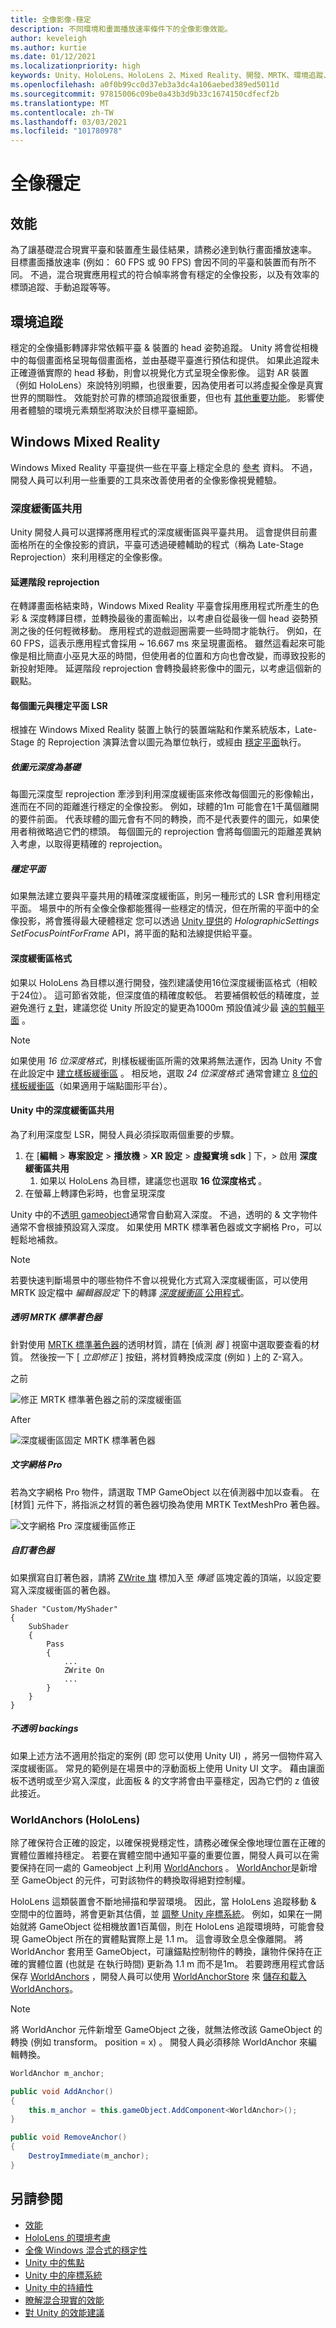 ```yaml
---
title: 全像影像-穩定
description: 不同環境和畫面播放速率條件下的全像影像效能。
author: keveleigh
ms.author: kurtie
ms.date: 01/12/2021
ms.localizationpriority: high
keywords: Unity、HoloLens、HoloLens 2、Mixed Reality、開發、MRTK、環境追蹤、TMP、
ms.openlocfilehash: a0f0b99cc0d37eb3a3dc4a106aebed389ed5011d
ms.sourcegitcommit: 97815006c09be0a43b3d9b33c1674150cdfecf2b
ms.translationtype: MT
ms.contentlocale: zh-TW
ms.lasthandoff: 03/03/2021
ms.locfileid: "101780978"
---
```

# <a name="hologram-stabilization"></a>全像穩定

## <a name="performance"></a>效能

為了讓基礎混合現實平臺和裝置產生最佳結果，請務必達到執行畫面播放速率。 目標畫面播放速率 (例如： 60 FPS 或 90 FPS) 會因不同的平臺和裝置而有所不同。 不過，混合現實應用程式的符合幀率將會有穩定的全像投影，以及有效率的標頭追蹤、手動追蹤等等。  

## <a name="environment-tracking"></a>環境追蹤

穩定的全像攝影轉譯非常依賴平臺 & 裝置的 head 姿勢追蹤。 Unity 將會從相機中的每個畫面格呈現每個畫面格，並由基礎平臺進行預估和提供。 如果此追蹤未正確遵循實際的 head 移動，則會以視覺化方式呈現全像影像。 這對 AR 裝置（例如 HoloLens）來說特別明顯，也很重要，因為使用者可以將虛擬全像是真實世界的關聯性。 效能對於可靠的標頭追蹤很重要，但也有 [其他重要功能](https://docs.microsoft.com/windows/mixed-reality/environment-considerations-for-hololens)。 影響使用者體驗的環境元素類型將取決於目標平臺細節。

## <a name="windows-mixed-reality"></a>Windows Mixed Reality

Windows Mixed Reality 平臺提供一些在平臺上穩定全息的 [參考](https://docs.microsoft.com/windows/mixed-reality/hologram-stability) 資料。 不過，開發人員可以利用一些重要的工具來改善使用者的全像影像視覺體驗。

### <a name="depth-buffer-sharing"></a>深度緩衝區共用

Unity 開發人員可以選擇將應用程式的深度緩衝區與平臺共用。 這會提供目前畫面格所在的全像投影的資訊，平臺可透過硬體輔助的程式（稱為 Late-Stage Reprojection）來利用穩定的全像影像。

#### <a name="late-stage-reprojection"></a>延遲階段 reprojection

在轉譯畫面格結束時，Windows Mixed Reality 平臺會採用應用程式所產生的色彩 & 深度轉譯目標，並轉換最後的畫面輸出，以考慮自從最後一個 head 姿勢預測之後的任何輕微移動。 應用程式的遊戲迴圈需要一些時間才能執行。 例如，在 60 FPS，這表示應用程式會採用 ~ 16.667 ms 來呈現畫面格。 雖然這看起來可能像是相比簡直小巫見大巫的時間，但使用者的位置和方向也會改變，而導致投影的新投射矩陣。 延遲階段 reprojection 會轉換最終影像中的圖元，以考慮這個新的觀點。

#### <a name="per-pixel-vs-stabilization-plane-lsr"></a>每個圖元與穩定平面 LSR

根據在 Windows Mixed Reality 裝置上執行的裝置端點和作業系統版本，Late-Stage 的 Reprojection 演算法會以圖元為單位執行，或經由 [穩定平面](https://docs.microsoft.com/windows/mixed-reality/hologram-stability#stabilization-plane)執行。

##### <a name="per-pixel-depth-based"></a>依圖元深度為基礎

每圖元深度型 reprojection 牽涉到利用深度緩衝區來修改每個圖元的影像輸出，進而在不同的距離進行穩定的全像投影。 例如，球體的1m 可能會在1千萬個離開的要件前面。 代表球體的圖元會有不同的轉換，而不是代表要件的圖元，如果使用者稍微略過它們的標頭。 每個圖元的 reprojection 會將每個圖元的距離差異納入考慮，以取得更精確的 reprojection。

##### <a name="stabilization-plane"></a>穩定平面

如果無法建立要與平臺共用的精確深度緩衝區，則另一種形式的 LSR 會利用穩定平面。 場景中的所有全像全像都能獲得一些穩定的情況，但在所需的平面中的全像投影，將會獲得最大硬體穩定 您可以透過 [Unity 提供](https://docs.microsoft.com/windows/mixed-reality/focus-point-in-unity)的 *HolographicSettings SetFocusPointForFrame* API，將平面的點和法線提供給平臺。

#### <a name="depth-buffer-format"></a>深度緩衝區格式

如果以 HoloLens 為目標以進行開發，強烈建議使用16位深度緩衝區格式（相較于24位）。 這可節省效能，但深度值的精確度較低。 若要補償較低的精確度，並避免進行 [z 對](https://en.wikipedia.org/wiki/Z-fighting)，建議您從 Unity 所設定的變更為1000m 預設值減少最 [遠的剪輯平面](https://docs.unity3d.com/Manual/class-Camera.html) 。

> [!NOTE]
> 如果使用 *16 位深度格式*，則樣板緩衝區所需的效果將無法運作，因為 Unity 不會在此設定中 [建立樣板緩衝區](https://docs.unity3d.com/ScriptReference/RenderTexture-depth.html) 。 相反地，選取 *24 位深度格式* 通常會建立 [8 位的樣板緩衝區](https://docs.unity3d.com/Manual/SL-Stencil.html)（如果適用于端點圖形平台）。

#### <a name="depth-buffer-sharing-in-unity"></a>Unity 中的深度緩衝區共用

為了利用深度型 LSR，開發人員必須採取兩個重要的步驟。

1. 在 [**編輯**  >  **專案設定**  >  **播放機**  >  **XR 設定**  >  **虛擬實境 sdk** ] 下，> 啟用 **深度緩衝區共用**
    1. 如果以 HoloLens 為目標，建議您也選取 **16 位深度格式** 。
1. 在螢幕上轉譯色彩時，也會呈現深度

Unity 中的不[透明 gameobject](https://docs.unity3d.com/Manual/StandardShaderMaterialParameterRenderingMode.html)通常會自動寫入深度。 不過，透明的 & 文字物件通常不會根據預設寫入深度。 如果使用 MRTK 標準著色器或文字網格 Pro，可以輕鬆地補救。

> [!NOTE]
> 若要快速判斷場景中的哪些物件不會以視覺化方式寫入深度緩衝區，可以使用 MRTK 設定檔中 *編輯器設定* 下的轉譯 [*深度緩衝區* 公用程式](../configuration/mixed-reality-configuration-guide.md#editor-utilities)。

##### <a name="transparent-mrtk-standard-shader"></a>透明 MRTK 標準著色器

針對使用 [MRTK 標準著色器](../features/rendering/MRTK-standard-shader.md)的透明材質，請在 [偵測 *器* ] 視窗中選取要查看的材質。 然後按一下 [ *立即修正* ] 按鈕，將材質轉換成深度 (例如 ) 上的 Z-寫入。

之前

![修正 MRTK 標準著色器之前的深度緩衝區](../features/images/performance/DepthBufferFixNow_Before.PNG)

After

![深度緩衝區固定 MRTK 標準著色器](../features/images/performance/DepthBufferFixNow_After.PNG)

##### <a name="text-mesh-pro"></a>文字網格 Pro

若為文字網格 Pro 物件，請選取 TMP GameObject 以在偵測器中加以查看。 在 [材質] 元件下，將指派之材質的著色器切換為使用 MRTK TextMeshPro 著色器。

![文字網格 Pro 深度緩衝區修正](../features/images/performance/TextMeshPro-DepthBuffer-Fix.PNG)

##### <a name="custom-shader"></a>自訂著色器

如果撰寫自訂著色器，請將 [ZWrite 旗](https://docs.unity3d.com/Manual/SL-CullAndDepth.html) 標加入至 *傳遞* 區塊定義的頂端，以設定要寫入深度緩衝區的著色器。

```
Shader "Custom/MyShader"
{
    SubShader
    {
        Pass
        {
            ...
            ZWrite On
            ...
        }
    }
}
```

##### <a name="opaque-backings"></a>不透明 backings

如果上述方法不適用於指定的案例 (即 您可以使用 Unity UI) ，將另一個物件寫入深度緩衝區。 常見的範例是在場景中的浮動面板上使用 Unity UI 文字。 藉由讓面板不透明或至少寫入深度，此面板 & 的文字將會由平臺穩定，因為它們的 z 值彼此接近。

### <a name="worldanchors-hololens"></a>WorldAnchors (HoloLens) 

除了確保符合正確的設定，以確保視覺穩定性，請務必確保全像地理位置在正確的實體位置維持穩定。 若要在實體空間中通知平臺的重要位置，開發人員可以在需要保持在同一處的 Gameobject 上利用 [WorldAnchors](https://docs.unity3d.com/ScriptReference/XR.WSA.WorldAnchor.html) 。 [WorldAnchor](https://docs.unity3d.com/ScriptReference/XR.WSA.WorldAnchor.html)是新增至 GameObject 的元件，可對該物件的轉換取得絕對控制權。

HoloLens 這類裝置會不斷地掃描和學習環境。 因此，當 HoloLens 追蹤移動 & 空間中的位置時，將會更新其估價，並 [調整 Unity 座標系統](https://docs.microsoft.com/windows/mixed-reality/coordinate-systems-in-unity)。 例如，如果在一開始就將 GameObject 從相機放置1百萬個，則在 HoloLens 追蹤環境時，可能會發現 GameObject 所在的實體點實際上是 1.1 m。 這會導致全息全像離開。 將 WorldAnchor 套用至 GameObject，可讓錨點控制物件的轉換，讓物件保持在正確的實體位置 (也就是 在執行時間) 更新為 1.1 m 而不是1m。 若要跨應用程式會話保存 [WorldAnchors](https://docs.unity3d.com/ScriptReference/XR.WSA.WorldAnchor.html) ，開發人員可以使用 [WorldAnchorStore](https://docs.unity3d.com/ScriptReference/XR.WSA.Persistence.WorldAnchorStore.html) 來 [儲存和載入 WorldAnchors](https://docs.microsoft.com/windows/mixed-reality/persistence-in-unity)。

> [!NOTE]
> 將 WorldAnchor 元件新增至 GameObject 之後，就無法修改該 GameObject 的轉換 (例如 transform。 position = x) 。 開發人員必須移除 WorldAnchor 來編輯轉換。

```c#
WorldAnchor m_anchor;

public void AddAnchor()
{
    this.m_anchor = this.gameObject.AddComponent<WorldAnchor>();
}

public void RemoveAnchor()
{
    DestroyImmediate(m_anchor);
}
```

## <a name="see-also"></a>另請參閱

- [效能](../performance/perf-getting-started.md)
- [HoloLens 的環境考慮](https://docs.microsoft.com/windows/mixed-reality/environment-considerations-for-hololens)
- [全像 Windows 混合式的穩定性](https://docs.microsoft.com/windows/mixed-reality/hologram-stability)
- [Unity 中的焦點](https://docs.microsoft.com/windows/mixed-reality/focus-point-in-unity)
- [Unity 中的座標系統](https://docs.microsoft.com/windows/mixed-reality/coordinate-systems-in-unity)
- [Unity 中的持續性](https://docs.microsoft.com/windows/mixed-reality/persistence-in-unity)
- [瞭解混合現實的效能](https://docs.microsoft.com/windows/mixed-reality/understanding-performance-for-mixed-reality)
- [對 Unity 的效能建議](https://docs.microsoft.com/windows/mixed-reality/performance-recommendations-for-unity)

